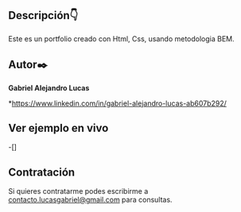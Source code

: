 ## Descripción👇
Este es un portfolio creado con Html, Css, usando metodologia BEM.

 ## Autor✒️ 
 **Gabriel Alejandro Lucas**

 *https://www.linkedin.com/in/gabriel-alejandro-lucas-ab607b292/

 ## Ver ejemplo en vivo
 -[]

 ## Contratación
 Si quieres contratarme podes escribirme a contacto.lucasgabriel@gmail.com para consultas.
